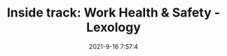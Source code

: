 ---
"title": "Inside track: Work Health &amp; Safety - Lexology"
"date": "2021-9-16 7:57:4"
"feed_name": "GOOGLENEWSMINING"
"feed_website": "https://news.google.com/search?q=mining%2Bincident&hl=en-US&gl=US&ceid=US:en"
"feed_rss": "https://news.google.com/rss/search?q=mining%2Bincident&hl=en-US&gl=US&ceid=US:en"
"link": "https://www.lexology.com/library/detail.aspx?g=3295334a-5552-44f6-a44f-a16a35e8490c"
"file": "_posts/2021-1-1-b9ca1e384c4d21834bba6c480fdc606223712092.md"
"accident": "0"
"drilling": "0"
"dead": "0"
"injured": "0"
---
